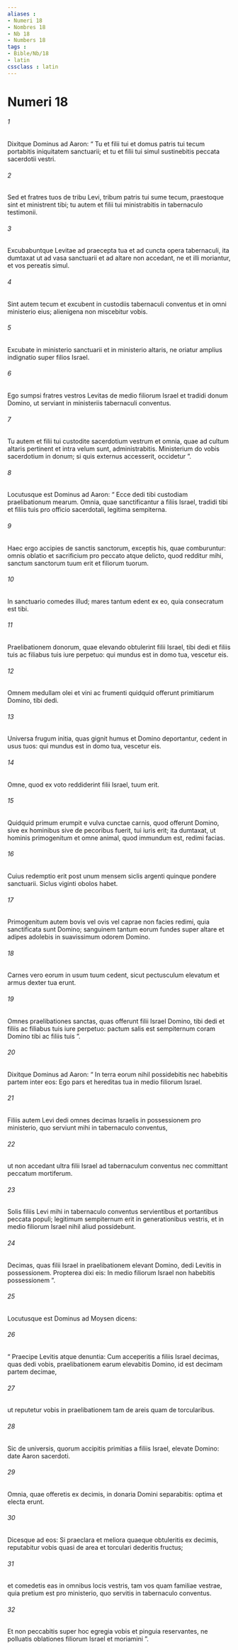 ```yaml
---
aliases : 
- Numeri 18
- Nombres 18
- Nb 18
- Numbers 18
tags : 
- Bible/Nb/18
- latin
cssclass : latin
---
```


# Numeri 18

###### 1
Dixitque Dominus ad Aaron: “ Tu et filii tui et domus patris tui tecum portabitis iniquitatem sanctuarii; et tu et filii tui simul sustinebitis peccata sacerdotii vestri. 
###### 2
Sed et fratres tuos de tribu Levi, tribum patris tui sume tecum, praestoque sint et ministrent tibi; tu autem et filii tui ministrabitis in tabernaculo testimonii. 
###### 3
Excubabuntque Levitae ad praecepta tua et ad cuncta opera tabernaculi, ita dumtaxat ut ad vasa sanctuarii et ad altare non accedant, ne et illi moriantur, et vos pereatis simul. 
###### 4
Sint autem tecum et excubent in custodiis tabernaculi conventus et in omni ministerio eius; alienigena non miscebitur vobis. 
###### 5
Excubate in ministerio sanctuarii et in ministerio altaris, ne oriatur amplius indignatio super filios Israel. 
###### 6
Ego sumpsi fratres vestros Levitas de medio filiorum Israel et tradidi donum Domino, ut serviant in ministeriis tabernaculi conventus. 
###### 7
Tu autem et filii tui custodite sacerdotium vestrum et omnia, quae ad cultum altaris pertinent et intra velum sunt, administrabitis. Ministerium do vobis sacerdotium in donum; si quis externus accesserit, occidetur ”.
###### 8
Locutusque est Dominus ad Aaron: “ Ecce dedi tibi custodiam praelibationum mearum. Omnia, quae sanctificantur a filiis Israel, tradidi tibi et filiis tuis pro officio sacerdotali, legitima sempiterna. 
###### 9
Haec ergo accipies de sanctis sanctorum, exceptis his, quae comburuntur: omnis oblatio et sacrificium pro peccato atque delicto, quod redditur mihi, sanctum sanctorum tuum erit et filiorum tuorum.
###### 10
In sanctuario comedes illud; mares tantum edent ex eo, quia consecratum est tibi.
###### 11
Praelibationem donorum, quae elevando obtulerint filii Israel, tibi dedi et filiis tuis ac filiabus tuis iure perpetuo: qui mundus est in domo tua, vescetur eis. 
###### 12
Omnem medullam olei et vini ac frumenti quidquid offerunt primitiarum Domino, tibi dedi. 
###### 13
Universa frugum initia, quas gignit humus et Domino deportantur, cedent in usus tuos: qui mundus est in domo tua, vescetur eis. 
###### 14
Omne, quod ex voto reddiderint filii Israel, tuum erit. 
###### 15
Quidquid primum erumpit e vulva cunctae carnis, quod offerunt Domino, sive ex hominibus sive de pecoribus fuerit, tui iuris erit; ita dumtaxat, ut hominis primogenitum et omne animal, quod immundum est, redimi facias. 
###### 16
Cuius redemptio erit post unum mensem siclis argenti quinque pondere sanctuarii. Siclus viginti obolos habet. 
###### 17
Primogenitum autem bovis vel ovis vel caprae non facies redimi, quia sanctificata sunt Domino; sanguinem tantum eorum fundes super altare et adipes adolebis in suavissimum odorem Domino. 
###### 18
Carnes vero eorum in usum tuum cedent, sicut pectusculum elevatum et armus dexter tua erunt. 
###### 19
Omnes praelibationes sanctas, quas offerunt filii Israel Domino, tibi dedi et filiis ac filiabus tuis iure perpetuo: pactum salis est sempiternum coram Domino tibi ac filiis tuis ”.
###### 20
Dixitque Dominus ad Aaron: “ In terra eorum nihil possidebitis nec habebitis partem inter eos: Ego pars et hereditas tua in medio filiorum Israel. 
###### 21
Filiis autem Levi dedi omnes decimas Israelis in possessionem pro ministerio, quo serviunt mihi in tabernaculo conventus, 
###### 22
ut non accedant ultra filii Israel ad tabernaculum conventus nec committant peccatum mortiferum. 
###### 23
Solis filiis Levi mihi in tabernaculo conventus servientibus et portantibus peccata populi; legitimum sempiternum erit in generationibus vestris, et in medio filiorum Israel nihil aliud possidebunt. 
###### 24
Decimas, quas filii Israel in praelibationem elevant Domino, dedi Levitis in possessionem. Propterea dixi eis: In medio filiorum Israel non habebitis possessionem ”.
###### 25
Locutusque est Dominus ad Moysen dicens: 
###### 26
“ Praecipe Levitis atque denuntia: Cum acceperitis a filiis Israel decimas, quas dedi vobis, praelibationem earum elevabitis Domino, id est decimam partem decimae, 
###### 27
ut reputetur vobis in praelibationem tam de areis quam de torcularibus. 
###### 28
Sic de universis, quorum accipitis primitias a filiis Israel, elevate Domino: date Aaron sacerdoti. 
###### 29
Omnia, quae offeretis ex decimis, in donaria Domini separabitis: optima et electa erunt.
###### 30
Dicesque ad eos: Si praeclara et meliora quaeque obtuleritis ex decimis, reputabitur vobis quasi de area et torculari dederitis fructus; 
###### 31
et comedetis eas in omnibus locis vestris, tam vos quam familiae vestrae, quia pretium est pro ministerio, quo servitis in tabernaculo conventus. 
###### 32
Et non peccabitis super hoc egregia vobis et pinguia reservantes, ne polluatis oblationes filiorum Israel et moriamini ”.
